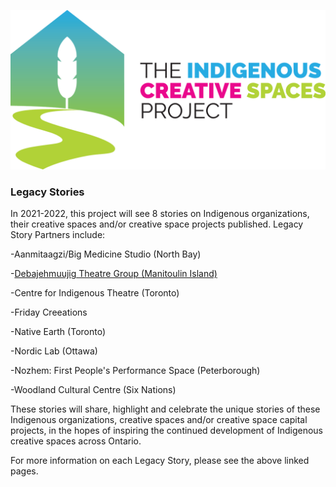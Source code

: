 ![Image](https://raw.githubusercontent.com/IndigenousCreativeSpacesProject/LegacyStories/gh-pages/ABO_LOGO_CMYK_HORIZONTAL-1536x778.png)
### Legacy Stories

In 2021-2022, this project will see 8 stories on Indigenous organizations, their creative spaces and/or creative space projects published. Legacy Story Partners include:

-Aanmitaagzi/Big Medicine Studio (North Bay)

-[Debajehmuujig Theatre Group (Manitoulin Island)](https://indigenouscreativespacesproject.github.io/DebajehmujigTheatreGroupLegacyStory/)

-Centre for Indigenous Theatre (Toronto)

-Friday Creeations

-Native Earth (Toronto)

-Nordic Lab (Ottawa)

-Nozhem: First People's Performance Space (Peterborough)

-Woodland Cultural Centre (Six Nations)

These stories will share, highlight and celebrate the unique stories of these Indigenous organizations, creative spaces and/or creative space capital projects, in the hopes of inspiring the continued development of Indigenous creative spaces across Ontario.

For more information on each Legacy Story, please see the above linked pages.
